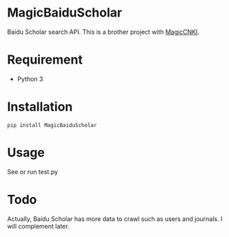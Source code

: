 # MagicBaiduScholar

Baidu Scholar search API. This is a brother project with [MagicCNKI](https://github.com/1049451037/MagicCNKI).

# Requirement

* Python 3

# Installation

```shell
pip install MagicBaiduScholar
```

# Usage

See or run test.py

# Todo

Actually, Baidu Scholar has more data to crawl such as users and journals. I will complement later.
